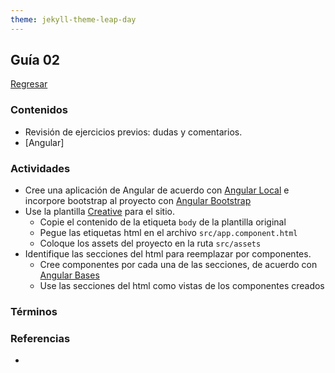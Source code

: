 ```yaml
---
theme: jekyll-theme-leap-day
---
```


## Guía 02

[Regresar](/DAWM-2022/)

### Contenidos

* Revisión de ejercicios previos: dudas y comentarios.
* [Angular]


### Actividades

* Cree una aplicación de Angular de acuerdo con [Angular Local](https://dawfiec.github.io/DAWM-2022/paginas/tutoriales/angular_local.html) e incorpore bootstrap al proyecto con [Angular Bootstrap](https://dawfiec.github.io/DAWM-2022/paginas/tutoriales/angular_bootstrap.html)
* Use la plantilla [Creative](https://startbootstrap.com/theme/creative) para el sitio.
	+ Copie el contenido de la etiqueta `body` de la plantilla original
	+ Pegue las etiquetas html en el archivo `src/app.component.html`
	+ Coloque los assets del proyecto en la ruta `src/assets`
* Identifique las secciones del html para reemplazar por componentes.
	+ Cree componentes por cada una de las secciones, de acuerdo con [Angular Bases](https://dawfiec.github.io/DAWM-2022/paginas/tutoriales/angular_bases.html)
	+ Use las secciones del html como vistas de los componentes creados

### Términos



### Referencias

* 